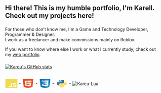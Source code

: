 ## Hi there! This is my humble portfolio, I'm Karell. Check out my projects here!
###
For those who don't know me, I'm a Game and Technology Developer, Programmer & Designer.<br>
I work as a freelancer and make commissions mainly on Roblox.<br>

If you want to know where else I work or what I currently study, check out my [web portfolio]().
###
[![Kareu's GitHub stats](https://github-readme-stats.vercel.app/api?username=kareu-uu&theme=synthwave)](https://github.com/kareu-uu)

<div style="display: inline_block"><br>
  <img align="center" alt="Kareu-Js" height="30" width="40" src="https://raw.githubusercontent.com/devicons/devicon/master/icons/javascript/javascript-plain.svg">
  -
  <img align="center" alt="Kareu-HTML" height="30" width="40" src="https://raw.githubusercontent.com/devicons/devicon/master/icons/html5/html5-original.svg">
  -
  <img align="center" alt="Kareu-CSS" height="30" width="40" src="https://raw.githubusercontent.com/devicons/devicon/master/icons/css3/css3-original.svg">
  -
  <img align="center" alt="Kareu-Python" height="30" width="40" src="https://raw.githubusercontent.com/devicons/devicon/master/icons/python/python-original.svg">
  -
  <img align="center" alt="Kareu-Lua" height="30" width="40" src="https://cdn.jsdelivr.net/gh/devicons/devicon/icons/lua/lua-original-wordmark.svg">
</div>
